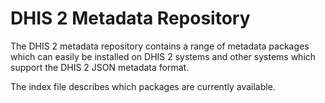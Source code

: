 # DHIS 2 Metadata Repository

The DHIS 2 metadata repository contains a range of metadata packages which can easily be installed on DHIS 2 systems and other systems which support the DHIS 2 JSON metadata format.

The index file describes which packages are currently available.

